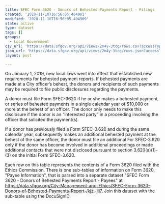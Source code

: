 ```yaml
---
title: SFEC Form 3620 - Donors of Behested Payments Report - Filings
created: '2020-11-10T16:56:05.404901'
modified: '2020-11-10T16:56:05.404909'
state: active
type: dataset
tags: []
groups:
  - Local Government
csv_url: 'https://data.sfgov.org/api/views/2m4y-3tcg/rows.csv?accessType=DOWNLOAD'
json_url: 'https://data.sfgov.org/api/views/2m4y-3tcg/rows.json?accessType=DOWNLOAD'
layout: post

---
```

On January 1, 2019, new local laws went into effect that established new requirements for behested payment reports. If behested payments are made at a City officer’s behest, the donors and recipients of such payments may be required to file public disclosures regarding the payments.

A donor must file Form SFEC-3620 if he or she makes a behested payment, or series of behested payments in a single calendar year of $10,000 or more at the behest of an officer. The donor only needs to make this disclosure if the donor is an “interested party” in a proceeding involving the officer that solicited the payment(s).

If a donor has previously filed a Form SFEC-3.620 and during the same calendar year, subsequently makes an additional behested payment at the behest of the same officer, the donor must file an additional For SFEC-3.620 only if the donor has become involved in additional proceedings or made additional contacts that were not disclosed pursuant to section 3.620(a)(1)-(3) on the initial Form SFEC-3.620.

Each row on this table represents the contents of a Form 3620 filed with the Ethics Commission. There is one sub-tables of information on Form 3620, "Payee Information", that is parsed into a separate dataset "SFEC Form 3620 - Donors of Behested Payments Report - Payees" at https://data.sfgov.org/City-Management-and-Ethics/SFEC-Form-3620-Donors-of-Behested-Payments-Report-/kjzi-iji7. Join this dataset with the sub-table using the DocuSignID.
